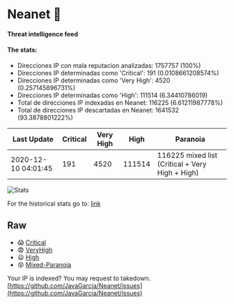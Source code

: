# Neanet :hocho:
#### Threat intelligence feed
#### The stats:

- Direcciones IP con mala reputacion analizadas: 1757757 (100%)
- Direcciones IP determinadas como 'Critical':  191 (0.0108661208574%)
- Direcciones IP determinadas como 'Very High':  4520 (0.257145896731%)
- Direcciones IP determinadas como 'High':  111514 (6.34410786019)
- Total de direcciones IP indexadas en Neanet:  116225 (6.61211987778%)
- Total de direcciones IP descartadas en Neanet:  1641532 (93.3878801222%)

| Last Update | Critical | Very High | High | Paranoia |
| --- | --- | --- | --- | --- |
| 2020-12-10 04:01:45 | 191 | 4520 | 111514 | 116225 mixed list (Critical + Very High + High)|

![Stats](https://docs.google.com/spreadsheets/d/e/2PACX-1vSnaNMIXVabIpDJjufMlzH7poXnshF3mgd8Is1g9ytUEzVsP5my4Trn8f-xkoLLQ38xpL3HtmUexLo6/pubchart?oid=501124687&format=image)

For the historical stats go to: [link](/stats.csv)
## Raw
- :scream: [Critical](https://raw.githubusercontent.com/JavaGarcia/Neanet/master/blacklists/neanet_critical.txt)
- :fearful: [VeryHigh](https://raw.githubusercontent.com/JavaGarcia/Neanet/master/blacklists/neanet_veryHigh.txtt)
- :frowning: [High](https://raw.githubusercontent.com/JavaGarcia/Neanet/master/blacklists/neanet_high.txt)
- :dizzy_face: [Mixed-Paranoia](https://raw.githubusercontent.com/JavaGarcia/Neanet/master/blacklists/neanet_all.txt)


Your IP is indexed? You may request to takedown. [https://github.com/JavaGarcia/Neanet/issues](https://github.com/JavaGarcia/Neanet/issues)





















































































































































































































































































































































































































































































































































































































































































































































































































































































































































































































































































































































































































































































































































































































































































































































































































































































































































































































































































































































































































































































































































































































































































































































































































































































































































































































































































































































































